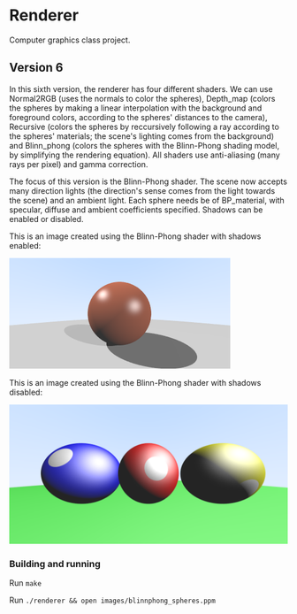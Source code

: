 # Renderer

Computer graphics class project.

## Version 6

In this sixth version, the renderer has four different shaders. We can use Normal2RGB (uses the normals to color the spheres), Depth_map (colors the spheres by making a linear interpolation with the background and foreground colors, according to the spheres' distances to the camera), Recursive (colors the spheres by reccursively following a ray according to the spheres' materials; the scene's lighting comes from the background) and Blinn_phong (colors the spheres with the Blinn-Phong shading model, by simplifying the rendering equation). All shaders use anti-aliasing (many rays per pixel) and gamma correction.

The focus of this version is the Blinn-Phong shader. The scene now accepts many direction lights (the direction's sense comes from the light towards the scene) and an ambient light. Each sphere needs be of BP_material, with specular, diffuse and ambient coefficients specified. Shadows can be enabled or disabled.

This is an image created using the Blinn-Phong shader with shadows enabled:

![alt tag](images/blinnphong_spheres3.png?raw=true "Configuration")

This is an image created using the Blinn-Phong shader with shadows disabled:

![alt tag](images/blinn2.png?raw=true "Configuration")

### Building and running

Run `make`

Run `./renderer && open images/blinnphong_spheres.ppm`
